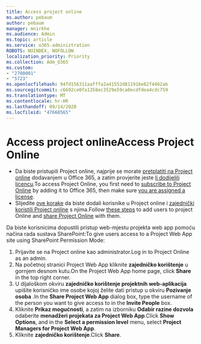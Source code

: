 ```yaml
---
title: Access project online
ms.author: pebaum
author: pebaum
manager: mnirkhe
ms.audience: Admin
ms.topic: article
ms.service: o365-administration
ROBOTS: NOINDEX, NOFOLLOW
localization_priority: Priority
ms.collection: Adm_O365
ms.custom:
- "2700001"
- "5723"
ms.openlocfilehash: 94fd156311aafffa2a41552d811916e82f4462ab
ms.sourcegitcommit: c6692ce0fa1358ec3529e59ca0ecdfdea4cdc759
ms.translationtype: MT
ms.contentlocale: hr-HR
ms.lasthandoff: 09/14/2020
ms.locfileid: "47668565"
---
```

# <a name="access-project-online"></a><span data-ttu-id="2a788-102">Access project online</span><span class="sxs-lookup"><span data-stu-id="2a788-102">Access Project Online</span></span>

- <span data-ttu-id="2a788-103">Da biste pristupili Project online, najprije se morate [pretplatiti na Project online](https://docs.microsoft.com/ProjectOnline/get-started-with-project-online) dodavanjem u Office 365, a zatim provjerite jeste [li dodijelili licencu](https://docs.microsoft.com/ProjectOnline/step-1-sign-up-for-project-online#next-make-sure-you-can-get-in).</span><span class="sxs-lookup"><span data-stu-id="2a788-103">To access Project Online, you first need to [subscribe to Project Online](https://docs.microsoft.com/ProjectOnline/get-started-with-project-online) by adding it to Office 365, then make sure [you are assigned a license](https://docs.microsoft.com/ProjectOnline/step-1-sign-up-for-project-online#next-make-sure-you-can-get-in).</span></span>
- <span data-ttu-id="2a788-104">Slijedite [ove korake](https://docs.microsoft.com/ProjectOnline/step-2-add-people-to-project-online) da biste dodali korisnike u Project online i [zajednički koristili Project online](https://docs.microsoft.com/ProjectOnline/step-2-add-people-to-project-online#4-finally-share-project-online-with-the-people-you-added) s njima.</span><span class="sxs-lookup"><span data-stu-id="2a788-104">Follow [these steps](https://docs.microsoft.com/ProjectOnline/step-2-add-people-to-project-online) to add users to project Online and [share Project Online](https://docs.microsoft.com/ProjectOnline/step-2-add-people-to-project-online#4-finally-share-project-online-with-the-people-you-added) with them.</span></span>

<span data-ttu-id="2a788-105">Da biste korisnicima dopustili pristup web-mjestu projekta web app pomoću načina rada sustava SharePoint:</span><span class="sxs-lookup"><span data-stu-id="2a788-105">To give users access to a Project Web App site using SharePoint Permission Mode:</span></span>

1. <span data-ttu-id="2a788-106">Prijavite se na Project online kao administrator.</span><span class="sxs-lookup"><span data-stu-id="2a788-106">Log in to Project Online as an admin.</span></span>
2. <span data-ttu-id="2a788-107">Na početnoj stranici Project Web App kliknite **zajedničko korištenje** u gornjem desnom kutu.</span><span class="sxs-lookup"><span data-stu-id="2a788-107">On the Project Web App home page, click **Share** in the top right corner.</span></span>
3. <span data-ttu-id="2a788-108">U dijaloškom okviru **zajedničko korištenje projektnih web-aplikacija** upišite korisničko ime osobe kojoj želite dati pristup u okviru **Pozivanje osoba** .</span><span class="sxs-lookup"><span data-stu-id="2a788-108">In the **Share Project Web App** dialog box, type the username of the person you want to give access to in the **Invite People** box.</span></span>
4. <span data-ttu-id="2a788-109">Kliknite **Prikaz mogućnosti**, a zatim na izborniku **Odabir razine dozvola** odaberite **menadžeri projekata za Project Web App**.</span><span class="sxs-lookup"><span data-stu-id="2a788-109">Click **Show Options**, and in the **Select a permission level** menu, select **Project Managers for Project Web App**.</span></span>
5. <span data-ttu-id="2a788-110">Kliknite **zajedničko korištenje**.</span><span class="sxs-lookup"><span data-stu-id="2a788-110">Click **Share**.</span></span>
